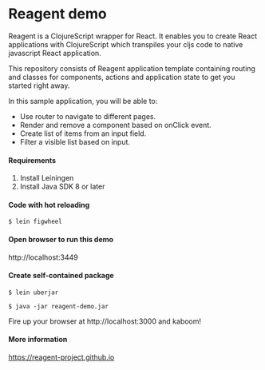 # Reagent demo

Reagent is a ClojureScript wrapper for React. It enables you to create React applications with ClojureScript which
transpiles your cljs code to native javascript React application.

This repository consists of Reagent application template containing routing and classes for components, actions and application state to get you started right away.

In this sample application, you will be able to:

- Use router to navigate to different pages.
- Render and remove a component based on onClick event.
- Create list of items from an input field.
- Filter a visible list based on input.

#### Requirements

1. Install Leiningen
2. Install Java SDK 8 or later

#### Code with hot reloading

    $ lein figwheel

#### Open browser to run this demo

http://localhost:3449

#### Create self-contained package

    $ lein uberjar
    
    $ java -jar reagent-demo.jar    

Fire up your browser at http://localhost:3000 and kaboom!

#### More information

https://reagent-project.github.io
